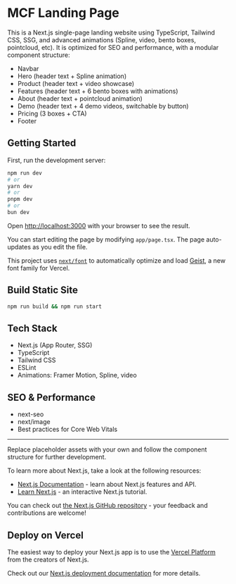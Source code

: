 # MCF Landing Page

This is a Next.js single-page landing website using TypeScript, Tailwind CSS, SSG, and advanced animations (Spline, video, bento boxes, pointcloud, etc). It is optimized for SEO and performance, with a modular component structure:

- Navbar
- Hero (header text + Spline animation)
- Product (header text + video showcase)
- Features (header text + 6 bento boxes with animations)
- About (header text + pointcloud animation)
- Demo (header text + 4 demo videos, switchable by button)
- Pricing (3 boxes + CTA)
- Footer

## Getting Started

First, run the development server:

```bash
npm run dev
# or
yarn dev
# or
pnpm dev
# or
bun dev
```

Open [http://localhost:3000](http://localhost:3000) with your browser to see the result.

You can start editing the page by modifying `app/page.tsx`. The page auto-updates as you edit the file.

This project uses [`next/font`](https://nextjs.org/docs/app/building-your-application/optimizing/fonts) to automatically optimize and load [Geist](https://vercel.com/font), a new font family for Vercel.

## Build Static Site

```bash
npm run build && npm run start
```

## Tech Stack
- Next.js (App Router, SSG)
- TypeScript
- Tailwind CSS
- ESLint
- Animations: Framer Motion, Spline, video

## SEO & Performance
- next-seo
- next/image
- Best practices for Core Web Vitals

---
Replace placeholder assets with your own and follow the component structure for further development.

To learn more about Next.js, take a look at the following resources:

- [Next.js Documentation](https://nextjs.org/docs) - learn about Next.js features and API.
- [Learn Next.js](https://nextjs.org/learn) - an interactive Next.js tutorial.

You can check out [the Next.js GitHub repository](https://github.com/vercel/next.js) - your feedback and contributions are welcome!

## Deploy on Vercel

The easiest way to deploy your Next.js app is to use the [Vercel Platform](https://vercel.com/new?utm_medium=default-template&filter=next.js&utm_source=create-next-app&utm_campaign=create-next-app-readme) from the creators of Next.js.

Check out our [Next.js deployment documentation](https://nextjs.org/docs/app/building-your-application/deploying) for more details.
